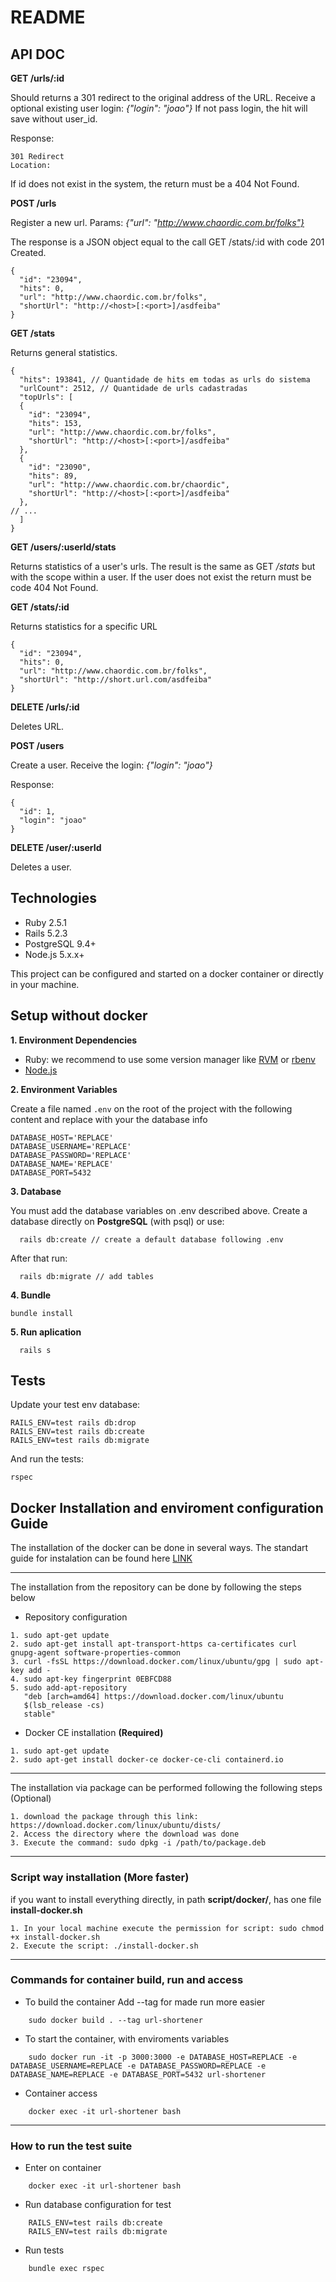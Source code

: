 # README

## API DOC

**GET /urls/:id**

Should returns a 301 redirect to the original address of the URL.
Receive a optional existing user login:
*{"login": "joao"}*
If not pass login, the hit will save without user_id.

Response:
```
301 Redirect
Location:
```
If id does not exist in the system, the return must be a 404 Not Found.

**POST /urls**

Register a new url.
Params:
*{"url": "http://www.chaordic.com.br/folks"}*

The response is a JSON object equal to the call GET /stats/:id with code 201 Created.
```
{
  "id": "23094",
  "hits": 0,
  "url": "http://www.chaordic.com.br/folks",
  "shortUrl": "http://<host>[:<port>]/asdfeiba"
}
```

**GET /stats**

Returns general statistics.
```
{
  "hits": 193841, // Quantidade de hits em todas as urls do sistema
  "urlCount": 2512, // Quantidade de urls cadastradas
  "topUrls": [
  {
    "id": "23094",
    "hits": 153,
    "url": "http://www.chaordic.com.br/folks",
    "shortUrl": "http://<host>[:<port>]/asdfeiba"
  },
  {
    "id": "23090",
    "hits": 89,
    "url": "http://www.chaordic.com.br/chaordic",
    "shortUrl": "http://<host>[:<port>]/asdfeiba"
  },
// ...
  ]
}
```

**GET /users/:userId/stats**

Returns statistics of a user's urls.
The result is the same as GET */stats* but with the scope within a user.
If the user does not exist the return must be code 404 Not Found.

**GET /stats/:id**

Returns statistics for a specific URL
```
{
  "id": "23094",
  "hits": 0,
  "url": "http://www.chaordic.com.br/folks",
  "shortUrl": "http://short.url.com/asdfeiba"
}
```

**DELETE /urls/:id**

Deletes URL.

**POST /users**

Create a user. Receive the login:
*{"login": "joao"}*

Response:
```
{
  "id": 1,
  "login": "joao"
}
```

**DELETE /user/:userId**

Deletes a user.

## Technologies
* Ruby 2.5.1
* Rails 5.2.3
* PostgreSQL 9.4+
* Node.js 5.x.x+

This project can be configured and started on a docker container or directly in your machine.

## Setup without docker

**1. Environment Dependencies**

- Ruby: we recommend to use some version manager like [RVM](https://rvm.io/) or [rbenv](https://github.com/rbenv/rbenv) 
- [Node.js](https://nodejs.org/en/)

**2. Environment Variables**

Create a file named `.env` on the root of the project with the following content and replace with your the database info

```
DATABASE_HOST='REPLACE'
DATABASE_USERNAME='REPLACE'
DATABASE_PASSWORD='REPLACE'
DATABASE_NAME='REPLACE'
DATABASE_PORT=5432
```

**3. Database**

You must add the database variables on .env described above.
Create a database directly on **PostgreSQL** (with psql) or use:
```
  rails db:create // create a default database following .env
```
After that run:

```
  rails db:migrate // add tables
```

**4. Bundle**

	bundle install
	
**5. Run aplication**
```
  rails s
```
	
## Tests
Update your test env database:
	
	RAILS_ENV=test rails db:drop
	RAILS_ENV=test rails db:create
	RAILS_ENV=test rails db:migrate
	
And run the tests:

	rspec

## Docker Installation and enviroment configuration Guide

The installation of the docker can be done in several ways. The standart guide for instalation 
can be found here [LINK](https://docs.docker.com/install/linux/docker-ce/ubuntu/)

---
The installation from the repository can be done by following the steps below

* Repository configuration
```
1. sudo apt-get update
2. sudo apt-get install apt-transport-https ca-certificates curl gnupg-agent software-properties-common
3. curl -fsSL https://download.docker.com/linux/ubuntu/gpg | sudo apt-key add -
4. sudo apt-key fingerprint 0EBFCD88
5. sudo add-apt-repository 
   "deb [arch=amd64] https://download.docker.com/linux/ubuntu 
   $(lsb_release -cs) 
   stable"
```
*  Docker CE installation **(Required)**
```
1. sudo apt-get update
2. sudo apt-get install docker-ce docker-ce-cli containerd.io 
```
---
The installation via package can be performed following the following steps (Optional)

```
1. download the package through this link:  https://download.docker.com/linux/ubuntu/dists/
2. Access the directory where the download was done
3. Execute the command: sudo dpkg -i /path/to/package.deb
```
---
### Script way installation (More faster)

if you want to install everything directly, in path  **script/docker/**, has one file **install-docker.sh**

```
1. In your local machine execute the permission for script: sudo chmod +x install-docker.sh
2. Execute the script: ./install-docker.sh
```

---
### Commands for container build, run and access

* To build the container
Add --tag for made run more easier
```
    sudo docker build . --tag url-shortener
```
* To start the container, with enviroments variables
```
    sudo docker run -it -p 3000:3000 -e DATABASE_HOST=REPLACE -e DATABASE_USERNAME=REPLACE -e DATABASE_PASSWORD=REPLACE -e DATABASE_NAME=REPLACE -e DATABASE_PORT=5432 url-shortener
```
* Container access
```
    docker exec -it url-shortener bash
```
---
### How to run the test suite

* Enter on container
```
    docker exec -it url-shortener bash
```
* Run database configuration for test
```
    RAILS_ENV=test rails db:create
    RAILS_ENV=test rails db:migrate
```
* Run tests
```
    bundle exec rspec
```

